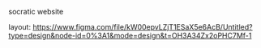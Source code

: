 socratic website

layout: https://www.figma.com/file/kW00epvLZjT1ESaX5e6AcB/Untitled?type=design&node-id=0%3A1&mode=design&t=OH3A34Zx2oPHC7Mf-1

